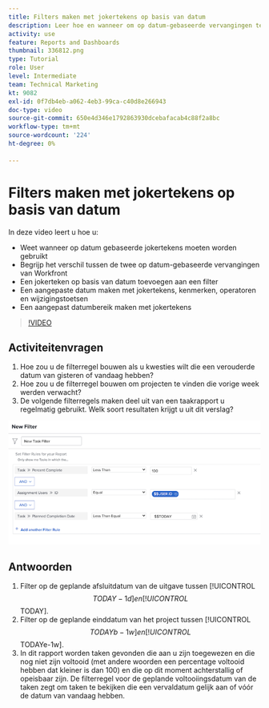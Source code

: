 ```yaml
---
title: Filters maken met jokertekens op basis van datum
description: Leer hoe en wanneer om op datum-gebaseerde vervangingen te gebruiken en hoe te om een filter te bouwen dat op de huidige datum wordt gebaseerd.
activity: use
feature: Reports and Dashboards
thumbnail: 336812.png
type: Tutorial
role: User
level: Intermediate
team: Technical Marketing
kt: 9082
exl-id: 0f7db4eb-a062-4eb3-99ca-c40d8e266943
doc-type: video
source-git-commit: 650e4d346e1792863930dcebafacab4c88f2a8bc
workflow-type: tm+mt
source-wordcount: '224'
ht-degree: 0%

---
```


# Filters maken met jokertekens op basis van datum

In deze video leert u hoe u:

* Weet wanneer op datum gebaseerde jokertekens moeten worden gebruikt
* Begrijp het verschil tussen de twee op datum-gebaseerde vervangingen van Workfront
* Een jokerteken op basis van datum toevoegen aan een filter
* Een aangepaste datum maken met jokertekens, kenmerken, operatoren en wijzigingstoetsen
* Een aangepast datumbereik maken met jokertekens

>[!VIDEO](https://video.tv.adobe.com/v/336812/?quality=12&learn=on)

## Activiteitenvragen

1. Hoe zou u de filterregel bouwen als u kwesties wilt die een verouderde datum van gisteren of vandaag hebben?
1. Hoe zou u de filterregel bouwen om projecten te vinden die vorige week werden verwacht?
1. De volgende filterregels maken deel uit van een taakrapport u regelmatig gebruikt. Welk soort resultaten krijgt u uit dit verslag?

![Een afbeelding van het scherm om een taakfilter te maken met een jokerteken op basis van datum](assets/date-wildcard-answer-1.png)

## Antwoorden

1. Filter op de geplande afsluitdatum van de uitgave tussen [!UICONTROL $$TODAY-1d] en [!UICONTROL $$TODAY].
1. Filter op de geplande einddatum van het project tussen [!UICONTROL $$TODAYb-1w] en [!UICONTROL $$TODAYe-1w].
1. In dit rapport worden taken gevonden die aan u zijn toegewezen en die nog niet zijn voltooid (met andere woorden een percentage voltooid hebben dat kleiner is dan 100) en die op dit moment achterstallig of opeisbaar zijn. De filterregel voor de geplande voltooiingsdatum van de taken zegt om taken te bekijken die een vervaldatum gelijk aan of vóór de datum van vandaag hebben.
